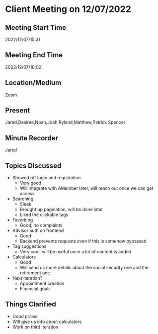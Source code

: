 # Client Meeting on 12/07/2022

## Meeting Start Time
2022/12/07/15:31
## Meeting End Time
2022/12/07/16:02

## Location/Medium

Zoom

## Present

Jared,Desiree,Noah,Joah,Ryland,Matthew,Patrick Spencer

## Minute Recorder

Jared

## Topics Discussed
* Showed off login and registration
  * Very good
  * Will integrate with AMember later, will reach out once we can get access
* Searching
  * Sleek
  * Brought up pagination, will be done later
  * Liked the clickable tags
* Favoriting
  * Good, no complaints
* Advisor auth on frontend
  * Good
  * Backend prevents requests even if this is somehow bypassed
* Tag suggestions
  * Very cool, will be useful once a lot of content is added
* Calculators
  * Good
  * Will send us more details about the social security one and the retirement one
* Next iteration?
  * Appointment creation
  * Financial goals


## Things Clarified
* Good praise
* Will give us info about calculators
* Work on third iteration
